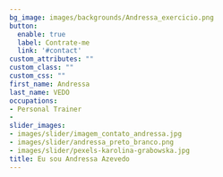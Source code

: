 ```yaml
---
bg_image: images/backgrounds/Andressa_exercicio.png
button:
  enable: true
  label: Contrate-me
  link: '#contact'
custom_attributes: ""
custom_class: ""
custom_css: ""
first_name: Andressa
last_name: VEDO
occupations:
- Personal Trainer
- 
slider_images:
- images/slider/imagem_contato_andressa.jpg
- images/slider/andressa_preto_branco.png
- images/slider/pexels-karolina-grabowska.jpg
title: Eu sou Andressa Azevedo
---
```

